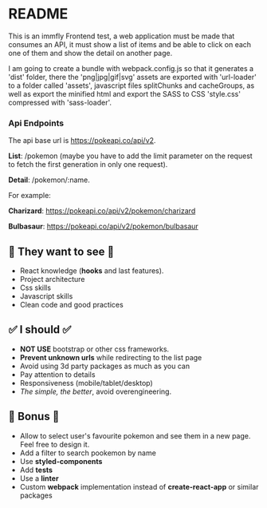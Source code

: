 # README #

This is an immfly Frontend test, a web application must be made that consumes an API, it must show a list of items and be able to click on each one of them and show the detail on another page.

I am going to create a bundle with webpack.config.js so that it generates a 'dist' folder, there the 'png|jpg|gif|svg' assets are exported with 'url-loader' to a folder called 'assets', javascript files splitChunks and cacheGroups, as well as export the minified html and export the SASS to CSS 'style.css' compressed with 'sass-loader'.

### Api Endpoints
The api base url is https://pokeapi.co/api/v2.

**List**: /pokemon (maybe you have to add the limit parameter on the request to fetch the first generation in only one request).

**Detail**: /pokemon/:name.

For example:

**Charizard**: https://pokeapi.co/api/v2/pokemon/charizard

**Bulbasaur**: https://pokeapi.co/api/v2/pokemon/bulbasaur

## 🧐 They want to see 🧐
- React knowledge (**hooks** and last features).
- Project architecture
- Css skills
- Javascript skills
- Clean code and good practices

## ✅ I should ✅
- **NOT USE** bootstrap or other css frameworks.
- **Prevent unknown urls** while redirecting to the list page
- Avoid using 3d party packages as much as you can
- Pay attention to details
- Responsiveness (mobile/tablet/desktop)
- *The simple, the better*, avoid overengineering.

## 🌟 Bonus 🌟
- Allow to select user's favourite pokemon and see them in a new page. Feel free to design it.
- Add a filter to search pookemon by name
- Use **styled-components**
- Add **tests**
- Use a **linter**
- Custom **webpack** implementation instead of **create-react-app** or similar packages